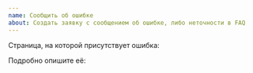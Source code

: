 ```yaml
---
name: Сообщить об ошибке
about: Создать заявку с сообщением об ошибке, либо неточности в FAQ
---
```



Страница, на которой присутствует ошибка: 

Подробно опишите её:

